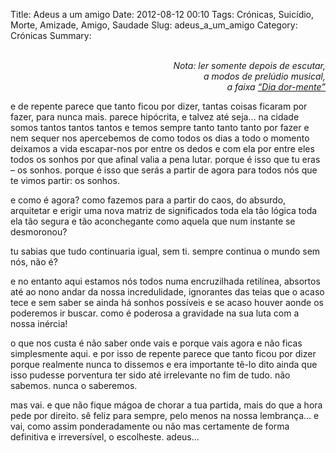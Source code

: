 Title: Adeus a um amigo
Date: 2012-08-12 00:10
Tags: Crónicas, Suicídio, Morte, Amizade, Amigo, Saudade
Slug: adeus_a_um_amigo
Category: Crónicas
Summary: <p align=right><br><em>Nota: ler somente depois de escutar,<br>a modos de prelúdio musical,<br>a faixa <a href=http://www.myspace.com/sergiosantosmusic/music/songs/dia-dor-mente-80328139>“Dia dor-mente”</a></em></p><p>e de repente parece que tanto ficou por dizer, tantas coisas ficaram por fazer, para nunca mais. parece hipócrita, e talvez até seja… na cidade somos tantos tantos tantos e temos sempre tanto tanto tanto por fazer e nem sequer nos apercebemos de como todos os dias a todo o momento deixamos a vida escapar-nos por entre os dedos e com ela por entre eles todos os sonhos por que afinal valia a pena lutar. porque é isso que tu eras – os sonhos. porque é isso que serás a partir de agora para todos nós que te vimos partir: os sonhos.

e como é agora? como fazemos para a partir do caos, do absurdo, arquitetar e erigir uma nova matriz de significados toda ela tão lógica toda ela tão segura e tão aconchegante como aquela que num instante se desmoronou?

tu sabias que tudo continuaria igual, sem ti. sempre continua o mundo sem nós, não é? 

e no entanto aqui estamos nós todos numa encruzilhada retilínea, absortos até ao nono andar da nossa incredulidade, ignorantes das teias que o acaso tece e sem saber se ainda há sonhos possíveis e se acaso houver aonde os poderemos ir buscar. como é poderosa a gravidade na sua luta com a nossa inércia!

o que nos custa é não saber onde vais e porque vais agora e não ficas simplesmente aqui. e por isso de repente parece que tanto ficou por dizer porque realmente nunca to dissemos e era importante tê-lo dito ainda que isso pudesse porventura ter sido até irrelevante no fim de tudo. não sabemos. nunca o saberemos.

mas vai. e que não fique mágoa de chorar a tua partida, mais do que a hora pede por direito. sê feliz para sempre, pelo menos na nossa lembrança… e vai, como assim ponderadamente ou não mas certamente de forma definitiva e irreversível, o escolheste. adeus…
